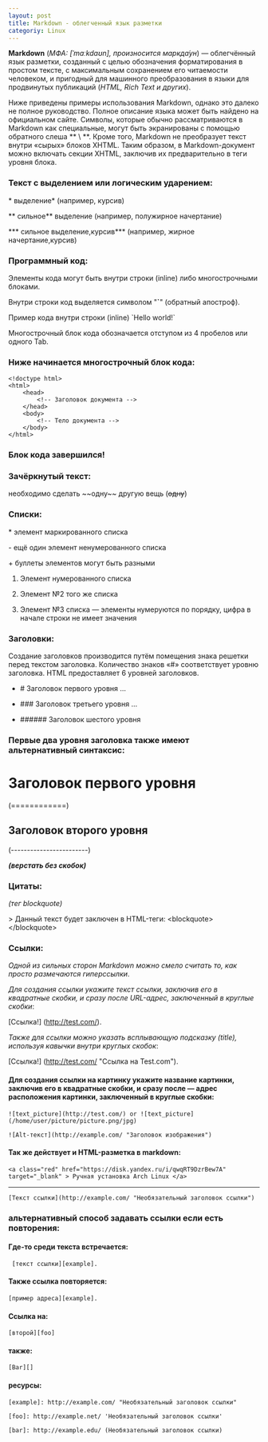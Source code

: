 ```yaml
---
layout: post
title: Markdown - облегченный язык разметки
categoriy: Linux
---
```


**Markdown** (*МФА: [ˈmɑːkdaʊn], произносится маркда́ун*) — облегчённый язык разметки, созданный с целью обозначения форматирования в простом тексте, с максимальным сохранением его читаемости человеком, и пригодный для машинного преобразования в языки для продвинутых публикаций (*HTML, Rich Text и других*).

Ниже приведены примеры использования Markdown, однако это далеко не полное руководство. Полное описание языка может быть найдено на официальном сайте. Символы, которые обычно рассматриваются в Markdown как специальные, могут быть экранированы с помощью обратного слеша ** \ **. Кроме того, Markdown не преобразует текст внутри «сырых» блоков XHTML. Таким образом, в Markdown-документ можно включать секции XHTML, заключив их предварительно в теги уровня блока.

### Текст с выделением или логическим ударением:

\* выделение* (например, курсив)

\** сильное** выделение (например, полужирное начертание)

\*** сильное выделение,курсив*** (например, жирное начертание,курсив)



### Программный код:

Элементы кода могут быть внутри строки (inline) либо многострочными блоками.

Внутри строки код выделяется символом "**`**" (обратный апостроф).

Пример кода внутри строки (inline) \`Hello world!`

Многострочный блок кода обозначается отступом из 4 пробелов или одного Tab.

### Ниже начинается многострочный блок кода:

    <!doctype html>
    <html>
        <head>
            <!-- Заголовок документа -->
        </head>
        <body>
            <!-- Тело документа -->
        </body>
    </html>

### Блок кода завершился!

### Зачёркнутый текст:

необходимо сделать \~~одну~~ другую вещь (~~одну~~)

### Списки:

\* элемент маркированного списка

\- ещё один элемент ненумерованного списка

\+ буллеты элементов могут быть разными

1. Элемент нумерованного списка

2. Элемент №2 того же списка

9. Элемент №3 списка — элементы нумеруются по порядку, цифра в начале строки не имеет значения

### Заголовки:

Создание заголовков производится путём помещения знака решетки перед текстом заголовка. Количество знаков «#» соответствует уровню заголовка. HTML предоставляет 6 уровней заголовков.

- \# Заголовок первого уровня
...

- \### Заголовок третьего уровня
...

- \###### Заголовок шестого уровня

### Первые два уровня заголовка также имеют альтернативный синтаксис:

Заголовок первого уровня 
========================
(============)

Заголовок второго уровня  
------------------------
(------------------------)

***(верстать без скобок)***

### Цитаты: 

*(тег blockquote)*

\> Данный текст будет заключен в HTML-теги: \<blockquote>\</blockquote>

### Ссылки:

*Одной из сильных сторон Markdown можно смело считать то, как просто размечаются гиперссылки*.

*Для создания ссылки укажите текст ссылки, заключив его в квадратные скобки, и сразу после  URL-адрес, заключенный в круглые скобки*:
 
[Ссылка!] (http://test.com/). 
 
*Также для ссылки можно указать всплывающую подсказку (title), используя кавычки внутри круглых скобок*:

[Ссылка!] (http://test.com/ "Ссылка на Test.com").

#### Для создания ссылки на картинку укажите название картинки, заключив его в квадратные скобки, и сразу после — адрес расположения картинки, заключенный в круглые скобки:

    ![text_picture](http://test.com/) or ![text_picture](/home/user/picture/picture.png/jpg)

    ![Alt-текст](http://example.com/ "Заголовок изображения")

#### Так же действует и HTML-разметка в markdown:

    <a class="red" href="https://disk.yandex.ru/i/qwqRT9DzrBew7A" target="_blank" > Ручная установка Arch Linux </a> 

*************************************************************************************

    [Текст ссылки](http://example.com/ "Необязательный заголовок ссылки")

### альтернативный способ задавать ссылки если есть повторения:

#### Где-то среди текста встречается:

     [текст ссылки][example].

#### Также ссылка повторяется:

    [пример адреса][example].

#### Ссылка на:

    [второй][foo]
 
#### также:
  
    [Bar][] 

#### ресурсы:

    [example]: http://example.com/ "Необязательный заголовок ссылки"

    [foo]: http://example.net/ 'Необязательный заголовок ссылки'

    [bar]: http://example.edu/ (Необязательный заголовок ссылки)